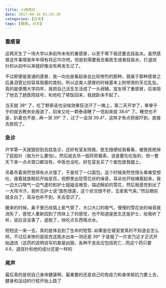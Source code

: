 ```yaml
---
title: 小病两日
date: 2017-09-16 01:34:30
categories: [日常]
tags: [健康, 日志]
---
```



### 重感冒

这两天生了一场大学以来前所未有的重感冒，以至于等下我还要去挂盐水。虽然感冒这件事情我年年得有将近10次吧，但是到需要我去看医生或者挂盐水，打退烧针的从初中以来就好像没有再发生过了。

不过即便是普通的感冒，我一向也是看起来会比较惨烈的那种，我属于那种感冒之后鼻泪管比较容易阻塞的类别。所以这类人感冒的时候基本上附带哭的天花乱坠。真的是感慨大学四年，我把自己活生生活成了一头弱猪。室友得了重感冒，后来陪了他去了趟医院挂号，和他吃了顿饭回来，我就卧床不起了。

当天就 38° 了，吃了颗泰诺也没啥效果狂流汗了一晚上，第二天开学了，晕晕乎乎的就去教务处报道了，回来又吃一颗泰诺睡了一觉起来就 38.6° 了。睡觉也不是，趴着也不是...再一测 39° 了，过了一会测 39.4°，这样才有点把我吓到，直接去医院了。

### 急诊

开学第一天就狼狈到去挂急诊，还好有室友陪我，医生随便给我看看，被我拒绝掉了屁股针（我为什么要怕）。然后就去吊一瓶阿奇霉素，说是要先吃饭的，但一整天下来一点点胃口都没有，中饭也没吃，好在室友买了个面包放我腿上。

吊着吊着突然觉得有点点饿了，于是咬了一口面包，这个时候突然觉得头晕难受想吐，接着就是眼前开始变亮，视野里出现雪花状的噪音，耳朵也开始堵塞起来，我一边大口喘气一边气虚的和护士姐姐说难受，描述眼前的雪花，然后我感觉到出了一大阵冷汗，我听见护士说“面色很差，这个状况很不好，去拿氧气来。”然后眼前就全白了，耳朵也听不到，失去意识了。

醒来的时候，鼻子里已经插上氧气管了，大口大口的吸气，慢慢的雪花状的噪音就消失了，感觉人重新回到了肉体上了的感觉，也不知道是医生还是护士，给我听了听，说应该没事了，虚脱了，快吃点东西喝点水。

短短这一来一去，真的是体会到了生命的短暂..如果是在寝室里真的不知道会怎么样。不过后来惨的是挂完这瓶水出来一测还是 39° 于是服了一片安乃近才正式开始退烧（这药的说明说写的甚是凶狠，各种不良反应包括死亡...而这个药只要 4.6，退烧针和他的成分还是一样的

### 尾声
最后真的是祝自己身体健康啊，最重要的还是自己的免疫力和身体抵抗力要上去，健身和运动的行程开始上路了
